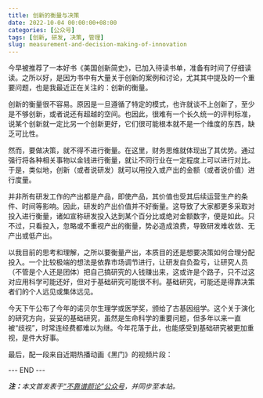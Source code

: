 ```yaml
---
title: 创新的衡量与决策
date: 2022-10-04 00:00:00+08:00
categories: [公众号]
tags: [创新, 研发, 决策, 管理]
slug: measurement-and-decision-making-of-innovation
---
```


今早被推荐了一本好书《美国创新简史》，已加入待读书单，准备有时间了仔细读读。之所以好，是因为书中有大量关于创新的案例和讨论，尤其其中提及的一个重要问题，也是我最近正在关注的：创新的衡量。

创新的衡量很不容易。原因是一旦遵循了特定的模式，也许就谈不上创新了，至少是不够创新，或者说还有超越的空间。也因此，很难有一个长久统一的评判标准，说某个创新就一定比另一个创新更好，它们很可能根本就不是一个维度的东西，缺乏可比性。

然而，要做决策，就不得不进行衡量。在这里，财务思维就体现出了其优势。通过强行将各种相关事物以金钱进行衡量，就让不同行业在一定程度上可以进行对比。于是，类似地，创新（或者说研发）就可以用投入或产出的金额（或者说价值）进行度量。

并非所有研发工作的产出都是产品，即使产品，其价值也受其后续运营生产的条件、时间等影响。因此，研发的产出价值并不好衡量。这导致了大家都更多采取对投入进行衡量，诸如宣称研发投入达到某个百分比或绝对金额数字，便是如此。只不过，只看投入，忽略或不重视产出的衡量，势必造成浪费，导致研发难收敛、无产出或低产出。

以我目前的思考和理解，之所以要衡量产出，本质目的还是想要决策如何合理分配投入。一个比较极端的想法是依靠市场调节进行，让研发自负盈亏，让研究人员（不管是个人还是团体）把自己搞研究的人钱赚出来，这或许是个路子，只不过这对应用科学可能还好，但对于基础研究可能很不利。基础研究，可能还是得靠决策者们的个人远见或集体远见。

今天下午公布了今年的诺贝尔生理学或医学奖，颁给了古基因组学。这个关于演化的研究方向，妥妥的基础研究，虽然是生命科学的重要问题，但多年以来一直被“歧视”，时常连经费都难以为继。今年花落于此，也能感受到基础研究被更加重视，是件大好事。

最后，配一段来自近期热播动画《黑门》的视频片段：

<div class="p-5 text-center">--- END ---</div>

<i><b>注：</b>本文首发表于[“不靠谱颜论”公众号](https://mp.weixin.qq.com/s/Zj8F1UU6DYk3xlXCErA0FQ)，并同步至本站。</i>
